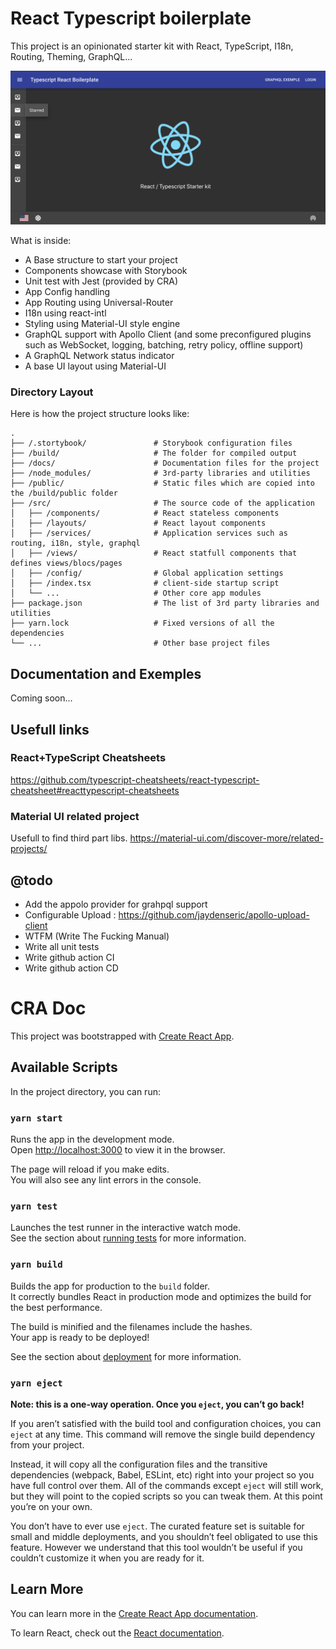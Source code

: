 # React Typescript boilerplate

This project is an opinionated starter kit with React, TypeScript, I18n, Routing, Theming, GraphQL...

![Home App preview](doc/home-dark.png "Home App preview")


What is inside:

* A Base structure to start your project
* Components showcase with Storybook
* Unit test with Jest (provided by CRA)
* App Config handling
* App Routing using Universal-Router
* I18n using react-intl
* Styling using Material-UI style engine
* GraphQL support with Apollo Client (and some preconfigured plugins such as WebSocket, logging, batching, retry policy, offline support)
* A GraphQL Network status indicator
* A base UI layout using Material-UI

### Directory Layout

Here is how the project structure looks like:

```
.
├── /.stortybook/               # Storybook configuration files
├── /build/                     # The folder for compiled output
├── /docs/                      # Documentation files for the project
├── /node_modules/              # 3rd-party libraries and utilities
├── /public/                    # Static files which are copied into the /build/public folder
├── /src/                       # The source code of the application
│   ├── /components/            # React stateless components
│   ├── /layouts/               # React layout components
│   ├── /services/              # Application services such as routing, i18n, style, graphql
│   ├── /views/                 # React statfull components that defines views/blocs/pages
│   ├── /config/                # Global application settings
│   ├── /index.tsx              # client-side startup script
│   └── ...                     # Other core app modules
├── package.json                # The list of 3rd party libraries and utilities
├── yarn.lock                   # Fixed versions of all the dependencies
└── ...                         # Other base project files
```

## Documentation and Exemples

Coming soon...

## Usefull links

### React+TypeScript Cheatsheets

https://github.com/typescript-cheatsheets/react-typescript-cheatsheet#reacttypescript-cheatsheets

### Material UI related project

Usefull to find third part libs.
https://material-ui.com/discover-more/related-projects/

## @todo

- Add the appolo provider for grahpql support
- Configurable Upload : https://github.com/jaydenseric/apollo-upload-client
- WTFM (Write The Fucking Manual)
- Write all unit tests
- Write github action CI
- Write github action CD

# CRA Doc

This project was bootstrapped with [Create React App](https://github.com/facebook/create-react-app).

## Available Scripts

In the project directory, you can run:

### `yarn start`

Runs the app in the development mode.<br />
Open [http://localhost:3000](http://localhost:3000) to view it in the browser.

The page will reload if you make edits.<br />
You will also see any lint errors in the console.

### `yarn test`

Launches the test runner in the interactive watch mode.<br />
See the section about [running tests](https://facebook.github.io/create-react-app/docs/running-tests) for more information.

### `yarn build`

Builds the app for production to the `build` folder.<br />
It correctly bundles React in production mode and optimizes the build for the best performance.

The build is minified and the filenames include the hashes.<br />
Your app is ready to be deployed!

See the section about [deployment](https://facebook.github.io/create-react-app/docs/deployment) for more information.

### `yarn eject`

**Note: this is a one-way operation. Once you `eject`, you can’t go back!**

If you aren’t satisfied with the build tool and configuration choices, you can `eject` at any time. This command will remove the single build dependency from your project.

Instead, it will copy all the configuration files and the transitive dependencies (webpack, Babel, ESLint, etc) right into your project so you have full control over them. All of the commands except `eject` will still work, but they will point to the copied scripts so you can tweak them. At this point you’re on your own.

You don’t have to ever use `eject`. The curated feature set is suitable for small and middle deployments, and you shouldn’t feel obligated to use this feature. However we understand that this tool wouldn’t be useful if you couldn’t customize it when you are ready for it.

## Learn More

You can learn more in the [Create React App documentation](https://facebook.github.io/create-react-app/docs/getting-started).

To learn React, check out the [React documentation](https://reactjs.org/).
